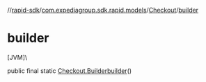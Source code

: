 //[rapid-sdk](../../../index.md)/[com.expediagroup.sdk.rapid.models](../index.md)/[Checkout](index.md)/[builder](builder.md)

# builder

[JVM]\

public final static [Checkout.Builder](-builder/index.md)[builder](builder.md)()
